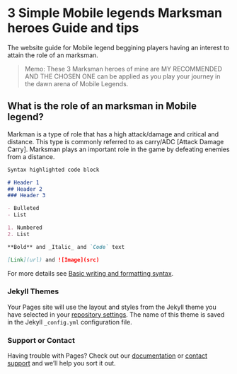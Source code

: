 # 3 Simple Mobile legends Marksman heroes Guide and tips
The website guide for Mobile legend beggining players having an interest to attain the role of an marksman.

> Memo: These 3 Marksman heroes of mine are MY RECOMMENDED AND THE CHOSEN ONE can be applied as you play your journey in the dawn arena of Mobile Legends.

## **What is the role of an marksman in Mobile legend?**

Markman is a type of role that has a high attack/damage and critical and distance. This type is commonly referred to as carry/ADC [Attack Damage Carry]. Marksman plays an important role in the game by defeating enemies from a distance.

```markdown
Syntax highlighted code block

# Header 1
## Header 2
### Header 3

- Bulleted
- List

1. Numbered
2. List

**Bold** and _Italic_ and `Code` text

[Link](url) and ![Image](src)
```

For more details see [Basic writing and formatting syntax](https://docs.github.com/en/github/writing-on-github/getting-started-with-writing-and-formatting-on-github/basic-writing-and-formatting-syntax).

### Jekyll Themes

Your Pages site will use the layout and styles from the Jekyll theme you have selected in your [repository settings](https://github.com/Mithci/Mithci.github.io/settings/pages). The name of this theme is saved in the Jekyll `_config.yml` configuration file.

### Support or Contact

Having trouble with Pages? Check out our [documentation](https://docs.github.com/categories/github-pages-basics/) or [contact support](https://support.github.com/contact) and we’ll help you sort it out.
